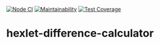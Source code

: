 [![Node CI](https://github.com/iashchuk/hexlet-difference-calculator/workflows/Node%20CI/badge.svg)](https://github.com/iashchuk/hexlet-difference-calculator/actions)
[![Maintainability](https://api.codeclimate.com/v1/badges/e5c14b10fcac5a9f3d82/maintainability)](https://codeclimate.com/github/iashchuk/hexlet-difference-calculator/maintainability)
[![Test Coverage](https://api.codeclimate.com/v1/badges/e5c14b10fcac5a9f3d82/test_coverage)](https://codeclimate.com/github/iashchuk/hexlet-difference-calculator/test_coverage)

# hexlet-difference-calculator
